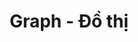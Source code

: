 ---
layout: posts_by_category
categories: graph
title: Graph - Đồ thị
permalink: /category/graph
---